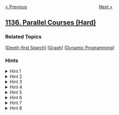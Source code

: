 <!--|This file generated by command(leetcode description); DO NOT EDIT.    |-->
<!--+----------------------------------------------------------------------+-->
<!--|@author    openset <openset.wang@gmail.com>                           |-->
<!--|@link      https://github.com/openset                                 |-->
<!--|@home      https://github.com/openset/leetcode                        |-->
<!--+----------------------------------------------------------------------+-->

[< Previous](https://github.com/openset/leetcode/tree/master/problems/connecting-cities-with-minimum-cost "Connecting Cities With Minimum Cost")
　　　　　　　　　　　　　　　　
[Next >](https://github.com/openset/leetcode/tree/master/problems/n-th-tribonacci-number "N-th Tribonacci Number")

## [1136. Parallel Courses (Hard)](https://leetcode.com/problems/parallel-courses "平行课程")



### Related Topics
  [[Depth-first Search](https://github.com/openset/leetcode/tree/master/tag/depth-first-search/README.md)]
  [[Graph](https://github.com/openset/leetcode/tree/master/tag/graph/README.md)]
  [[Dynamic Programming](https://github.com/openset/leetcode/tree/master/tag/dynamic-programming/README.md)]

### Hints
<details>
<summary>Hint 1</summary>
Try to think of it as a graph problem.
</details>

<details>
<summary>Hint 2</summary>
When will be impossible to study all the courses?
</details>

<details>
<summary>Hint 3</summary>
What if the directed graph has a cycle?
</details>

<details>
<summary>Hint 4</summary>
If you build a graph using the relations, what would be the graph type?
</details>

<details>
<summary>Hint 5</summary>
So the graph is a directed acyclic graph (DAG).
</details>

<details>
<summary>Hint 6</summary>
Imagine having a long path in the DAG, what can you say about the answer then?
</details>

<details>
<summary>Hint 7</summary>
How to find the longest path in a DAG?
</details>

<details>
<summary>Hint 8</summary>
We can use DP in order to solve this.
</details>
